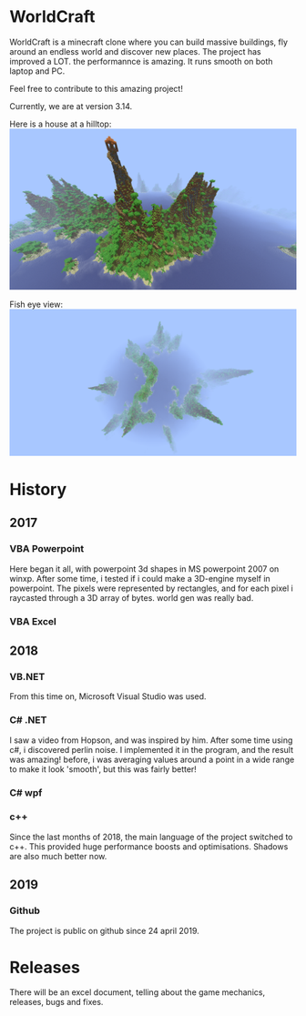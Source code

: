 # WorldCraft
WorldCraft is a minecraft clone where you can build massive buildings, fly around an endless world and discover new places.
The project has improved a LOT. the performannce is amazing. It runs smooth on both laptop and PC.

Feel free to contribute to this amazing project!

Currently, we are at version 3.14.

Here is a house at a hilltop:
![house at hilltop](hilltop.bmp)

Fish eye view:
![fish eye view](fisheyeview.png)

# History
## 2017
### VBA Powerpoint
Here began it all, with powerpoint 3d shapes in MS powerpoint 2007 on winxp. 
After some time, i tested if i could make a 3D-engine myself in powerpoint. The pixels were represented by rectangles, and for each pixel i raycasted through a 3D array of bytes. world gen was really bad.

### VBA Excel
## 2018
### VB.NET
From this time on, Microsoft Visual Studio was used. 


### C# .NET

I saw a video from Hopson, and was inspired by him.
After some time using c#, i discovered perlin noise. I implemented it in the program, and the result was amazing! before, i was averaging values around a point in a wide range to make it look 'smooth', but this was fairly better!

### C# wpf

### c++
Since the last months of 2018, the main language of the project switched to c++. This provided huge performance boosts and optimisations.
Shadows are also much better now.

## 2019
### Github
The project is public on github since 24 april 2019.


# Releases
There will be an excel document, telling about the game mechanics, releases, bugs and fixes.
